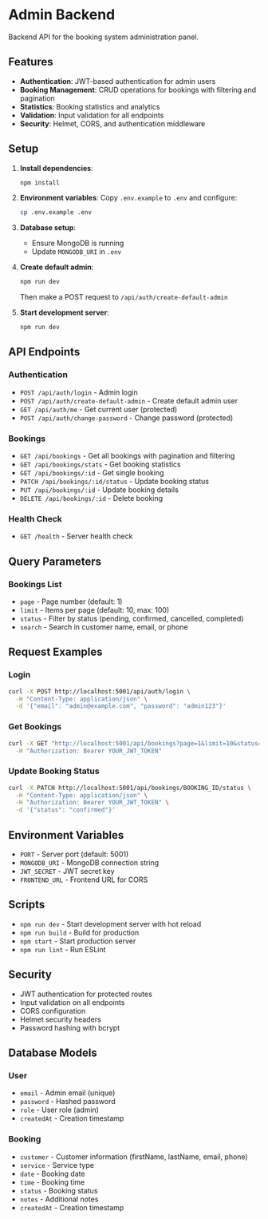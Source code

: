 # Admin Backend

Backend API for the booking system administration panel.

## Features

- **Authentication**: JWT-based authentication for admin users
- **Booking Management**: CRUD operations for bookings with filtering and pagination
- **Statistics**: Booking statistics and analytics
- **Validation**: Input validation for all endpoints
- **Security**: Helmet, CORS, and authentication middleware

## Setup

1. **Install dependencies**:
   ```bash
   npm install
   ```

2. **Environment variables**:
   Copy `.env.example` to `.env` and configure:
   ```bash
   cp .env.example .env
   ```

3. **Database setup**:
   - Ensure MongoDB is running
   - Update `MONGODB_URI` in `.env`

4. **Create default admin**:
   ```bash
   npm run dev
   ```
   Then make a POST request to `/api/auth/create-default-admin`

5. **Start development server**:
   ```bash
   npm run dev
   ```

## API Endpoints

### Authentication

- `POST /api/auth/login` - Admin login
- `POST /api/auth/create-default-admin` - Create default admin user
- `GET /api/auth/me` - Get current user (protected)
- `POST /api/auth/change-password` - Change password (protected)

### Bookings

- `GET /api/bookings` - Get all bookings with pagination and filtering
- `GET /api/bookings/stats` - Get booking statistics
- `GET /api/bookings/:id` - Get single booking
- `PATCH /api/bookings/:id/status` - Update booking status
- `PUT /api/bookings/:id` - Update booking details
- `DELETE /api/bookings/:id` - Delete booking

### Health Check

- `GET /health` - Server health check

## Query Parameters

### Bookings List
- `page` - Page number (default: 1)
- `limit` - Items per page (default: 10, max: 100)
- `status` - Filter by status (pending, confirmed, cancelled, completed)
- `search` - Search in customer name, email, or phone

## Request Examples

### Login
```bash
curl -X POST http://localhost:5001/api/auth/login \
  -H "Content-Type: application/json" \
  -d '{"email": "admin@example.com", "password": "admin123"}'
```

### Get Bookings
```bash
curl -X GET "http://localhost:5001/api/bookings?page=1&limit=10&status=pending" \
  -H "Authorization: Bearer YOUR_JWT_TOKEN"
```

### Update Booking Status
```bash
curl -X PATCH http://localhost:5001/api/bookings/BOOKING_ID/status \
  -H "Content-Type: application/json" \
  -H "Authorization: Bearer YOUR_JWT_TOKEN" \
  -d '{"status": "confirmed"}'
```

## Environment Variables

- `PORT` - Server port (default: 5001)
- `MONGODB_URI` - MongoDB connection string
- `JWT_SECRET` - JWT secret key
- `FRONTEND_URL` - Frontend URL for CORS

## Scripts

- `npm run dev` - Start development server with hot reload
- `npm run build` - Build for production
- `npm start` - Start production server
- `npm run lint` - Run ESLint

## Security

- JWT authentication for protected routes
- Input validation on all endpoints
- CORS configuration
- Helmet security headers
- Password hashing with bcrypt

## Database Models

### User
- `email` - Admin email (unique)
- `password` - Hashed password
- `role` - User role (admin)
- `createdAt` - Creation timestamp

### Booking
- `customer` - Customer information (firstName, lastName, email, phone)
- `service` - Service type
- `date` - Booking date
- `time` - Booking time
- `status` - Booking status
- `notes` - Additional notes
- `createdAt` - Creation timestamp 